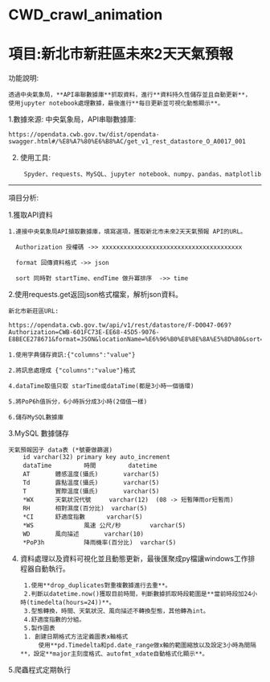 # CWD_crawl_animation

# 項目:新北市新莊區未來2天天氣預報
功能說明:

	透過中央氣象局，**API串聯數據庫**抓取資料，進行**資料持久性儲存並且自動更新**，
	使用jupyter notebook處理數據，最後進行**每日更新並可視化動態顯示**。
	
1.數據來源:
	中央氣象局，API串聯數據庫:
  
	https://opendata.cwb.gov.tw/dist/opendata-swagger.html#/%E8%A7%80%E6%B8%AC/get_v1_rest_datastore_O_A0017_001

2. 使用工具:

        Spyder、requests、MySQL、jupyter notebook、numpy、pandas、matplotlib
	
---------------------------------------------------------------------------------------------------------------------------------------
項目分析:

1.獲取API資料

    1.連接中央氣象局API擷取數據庫，填寫選項，獲取新北市未來2天天氣預報 API的URL。
  
      Authorization 授權碼 ->> xxxxxxxxxxxxxxxxxxxxxxxxxxxxxxxxxxxxxxx
      
      format 回傳資料格式 ->> json
      
      sort 同時對 startTime、endTime 做升冪排序  ->> time
	
2.使用requests.get返回json格式檔案，解析json資料。
            
    新北市新莊區URL:

    https://opendata.cwb.gov.tw/api/v1/rest/datastore/F-D0047-069?Authorization=CWB-601FC73E-EE68-45D5-9076-E8BECE278671&format=JSON&locationName=%E6%96%B0%E8%8E%8A%E5%8D%80&sort=time
  
    1.使用字典儲存資訊:{"columns":"value"} 
      
    2.將訊息處理成 {"columns":"value"}格式
      
	4.dataTime取值只取 starTime或dataTime(都是3小時一個循環)
     
    5.將PoP6h值拆分，6小時拆分成3小時(2個值一樣)
      
    6.儲存MySQL數據庫
		
	
3.MySQL 數據儲存

	天氣預報因子 data表 (*號要做篩選)
		id varchar(32) primary key auto_increment 
		dataTime         時間			datetime    
		AT		 體感溫度(攝氏)		varchar(5)	
		Td		 露點溫度(攝氏)		varchar(5) 
		T		 實際溫度(攝氏)		varchar(5) 
		*WX		 天氣狀況代號		varchar(12)  (08 -> 短暫陣雨or短暫雨)  
		RH		 相對濕度(百分比)	varchar(5) 
		*CI		 舒適度指數		varchar(5) 
		*WS 	         風速 公尺/秒		varchar(5) 
		WD	 	 風向描述		varchar(10) 
		*PoP3h	         降雨機率(百分比)	varchar(5)  

4. 資料處理以及資料可視化並且動態更新，最後匯聚成py檔讓windows工作排程器自動執行。
    
        1.使用**drop_duplicates對重複數據進行去重**。
        2.判斷以datetime.now()獲取目前時間，判斷數據抓取時段範圍是**當前時段加24小時(timedelta(hours=24))**。
        3.型態轉換，時間、天氣狀況、風向描述不轉換型態，其他轉為int。
        4.舒適度指數的分組。
        5.製作圖表
		1. 創建日期格式方法定義圖表x軸格式
			使用**pd.Timedelta和pd.date_range做x軸的範圍縮放以及設定3小時為間隔**，設定**major主刻度格式、autofmt_xdate自動格式化顯示**。

        
	
			

5.爬蟲程式定期執行




